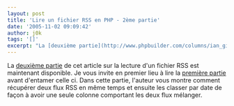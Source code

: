 ```yaml
---
layout: post
title: 'Lire un fichier RSS en PHP - 2ème partie'
date: '2005-11-02 09:09:42'
author: j0k
tags: '[]'
excerpt: "La [deuxième partie](http://www.phpbuilder.com/columns/ian_gilfillan20051102.php3) de cet article sur la lecture d'un fichier RSS est maintenant disponible. Je vous invite en premier lieu à lire la [première partie](http://www.j0k3r.net/news-lire-un-fichier-rss-en-php-1iere-partie-733.html) avant d'entamer celle ci.     \nDans cette partie, l'auteur      …"
---
```


La [deuxième partie](http://www.phpbuilder.com/columns/ian_gilfillan20051102.php3) de cet article sur la lecture d'un fichier RSS est maintenant disponible. Je vous invite en premier lieu à lire la [première partie](http://www.j0k3r.net/news-lire-un-fichier-rss-en-php-1iere-partie-733.html) avant d'entamer celle ci.
Dans cette partie, l'auteur vous montre comment récupérer deux flux RSS en même temps et ensuite les classer par date de façon à avoir une seule colonne comportant les deux flux mélanger.
